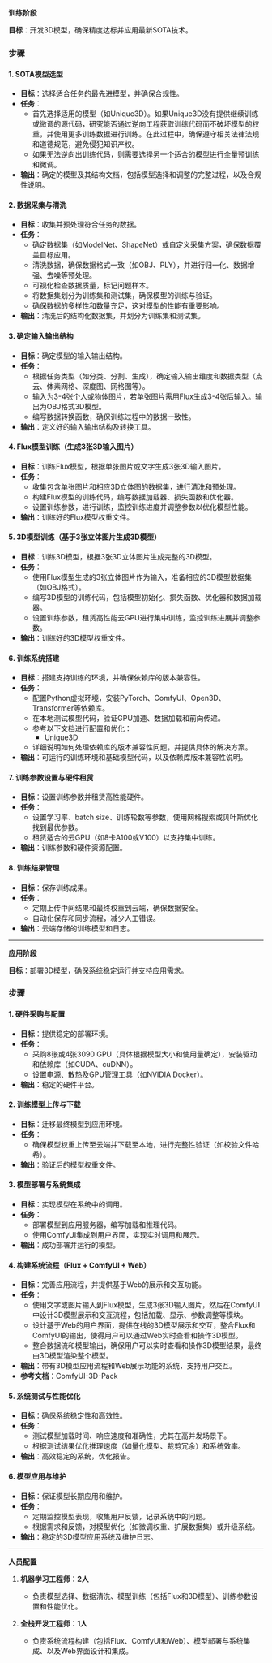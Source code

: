 **训练阶段**

**目标**：开发3D模型，确保精度达标并应用最新SOTA技术。

### 步骤

#### 1. SOTA模型选型
- **目标**：选择适合任务的最先进模型，并确保合规性。
- **任务**：
    - 首先选择适用的模型（如Unique3D）。如果Unique3D没有提供继续训练或微调的源代码，研究能否通过逆向工程获取训练代码而不破坏模型的权重，并使用更多训练数据进行训练。在此过程中，确保遵守相关法律法规和道德规范，避免侵犯知识产权。
    - 如果无法逆向出训练代码，则需要选择另一个适合的模型进行全量预训练和微调。
- **输出**：确定的模型及其结构文档，包括模型选择和调整的完整过程，以及合规性说明。

#### 2. 数据采集与清洗
- **目标**：收集并预处理符合任务的数据。
- **任务**：
    - 确定数据集（如ModelNet、ShapeNet）或自定义采集方案，确保数据覆盖目标应用。
    - 清洗数据，确保数据格式一致（如OBJ、PLY），并进行归一化、数据增强、去噪等预处理。
    - 可视化检查数据质量，标记问题样本。
    - 将数据集划分为训练集和测试集，确保模型的训练与验证。
    - 确保数据的多样性和数量充足，这对模型的性能有重要影响。
- **输出**：清洗后的结构化数据集，并划分为训练集和测试集。

#### 3. 确定输入输出结构
- **目标**：确定模型的输入输出结构。
- **任务**：
    - 根据任务类型（如分类、分割、生成），确定输入输出维度和数据类型（点云、体素网格、深度图、网格图等）。
    - 输入为3-4张个人或物体图片，若单张图片需用Flux生成3-4张后输入。输出为OBJ格式3D模型。
    - 编写数据转换函数，确保训练过程中的数据一致性。
- **输出**：定义好的输入输出结构及转换工具。

#### 4. Flux模型训练（生成3张3D输入图片）
- **目标**：训练Flux模型，根据单张图片或文字生成3张3D输入图片。
- **任务**：
    - 收集包含单张图片和相应3D立体图的数据集，进行清洗和预处理。
    - 构建Flux模型的训练代码，编写数据加载器、损失函数和优化器。
    - 设置训练参数，进行训练，监控训练进度并调整参数以优化模型性能。
- **输出**：训练好的Flux模型权重文件。

#### 5. 3D模型训练（基于3张立体图片生成3D模型）
- **目标**：训练3D模型，根据3张3D立体图片生成完整的3D模型。
- **任务**：
    - 使用Flux模型生成的3张立体图片作为输入，准备相应的3D模型数据集（如OBJ格式）。
    - 编写3D模型的训练代码，包括模型初始化、损失函数、优化器和数据加载器。
    - 设置训练参数，租赁高性能云GPU进行集中训练，监控训练进展并调整参数。
- **输出**：训练好的3D模型权重文件。

#### 6. 训练系统搭建
- **目标**：搭建支持训练的环境，并确保依赖库的版本兼容性。
- **任务**：
    - 配置Python虚拟环境，安装PyTorch、ComfyUI、Open3D、Transformer等依赖库。
    - 在本地测试模型代码，验证GPU加速、数据加载和前向传递。
    - 参考以下文档进行配置和优化：
        - Unique3D
    - 详细说明如何处理依赖库的版本兼容性问题，并提供具体的解决方案。
- **输出**：可运行的训练环境和基础模型代码，以及依赖库版本兼容性说明。

#### 7. 训练参数设置与硬件租赁
- **目标**：设置训练参数并租赁高性能硬件。
- **任务**：
    - 设置学习率、batch size、训练轮数等参数，使用网格搜索或贝叶斯优化找到最优参数。
    - 租赁适合的云GPU（如8卡A100或V100）以支持集中训练。
- **输出**：训练参数和硬件资源配置。

#### 8. 训练结果管理
- **目标**：保存训练成果。
- **任务**：
    - 定期上传中间结果和最终权重到云端，确保数据安全。
    - 自动化保存和同步流程，减少人工错误。
- **输出**：云端存储的训练模型和日志。

---

**应用阶段**

**目标**：部署3D模型，确保系统稳定运行并支持应用需求。

### 步骤

#### 1. 硬件采购与配置
- **目标**：提供稳定的部署环境。
- **任务**：
    - 采购8张或4张3090 GPU（具体根据模型大小和使用量确定），安装驱动和依赖库（如CUDA、cuDNN）。
    - 设置电源、散热及GPU管理工具（如NVIDIA Docker）。
- **输出**：稳定的硬件平台。

#### 2. 训练模型上传与下载
- **目标**：迁移最终模型到应用环境。
- **任务**：
    - 确保模型权重上传至云端并下载至本地，进行完整性验证（如校验文件哈希）。
- **输出**：验证后的模型权重文件。

#### 3. 模型部署与系统集成
- **目标**：实现模型在系统中的调用。
- **任务**：
    - 部署模型到应用服务器，编写加载和推理代码。
    - 使用ComfyUI集成到用户界面，实现实时调用和展示。
- **输出**：成功部署并运行的模型。

#### 4. 构建系统流程（Flux + ComfyUI + Web）
- **目标**：完善应用流程，并提供基于Web的展示和交互功能。
- **任务**：
    - 使用文字或图片输入到Flux模型，生成3张3D输入图片，然后在ComfyUI中设计3D模型展示和交互流程，包括加载、显示、参数调整等模块。
    - 设计基于Web的用户界面，提供在线的3D模型展示和交互，整合Flux和ComfyUI的输出，使得用户可以通过Web实时查看和操作3D模型。
    - 整合数据流和模型输出，确保用户可以实时查看和操作3D模型结果，最终由3D模型渲染整个模型。
- **输出**：带有3D模型应用流程和Web展示功能的系统，支持用户交互。
- **参考文档**：ComfyUI-3D-Pack

#### 5. 系统测试与性能优化
- **目标**：确保系统稳定性和高效性。
- **任务**：
    - 测试模型加载时间、响应速度和准确性，尤其在高并发场景下。
    - 根据测试结果优化推理速度（如量化模型、裁剪冗余）和系统效率。
- **输出**：高效稳定的系统，优化报告。

#### 6. 模型应用与维护
- **目标**：保证模型长期应用和维护。
- **任务**：
    - 定期监控模型表现，收集用户反馈，记录系统中的问题。
    - 根据需求和反馈，对模型优化（如微调权重、扩展数据集）或升级系统。
- **输出**：稳定的3D模型应用系统及维护日志。

---

**人员配置**

1. **机器学习工程师：2人**
    - 负责模型选择、数据清洗、模型训练（包括Flux和3D模型）、训练参数设置和性能优化。

2. **全栈开发工程师：1人**
    - 负责系统流程构建（包括Flux、ComfyUI和Web）、模型部署与系统集成、以及Web界面设计和集成。


